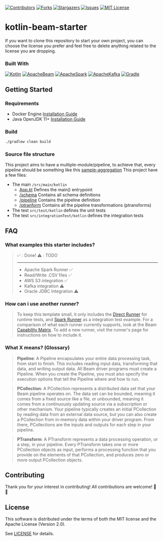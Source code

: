 [![Contributors][contributors-shield]][contributors-url]
[![Forks][forks-shield]][forks-url]
[![Stargazers][stars-shield]][stars-url]
[![Issues][issues-shield]][issues-url]
[![MIT License][license-shield]][license-url]

# kotlin-beam-starter

If you want to clone this repository to start your own project, you can choose the license you prefer and feel free to delete anything related to the license you are dropping.

### Built With
[![Kotlin][Kotlin]][Kotlin-url]
[![ApacheBeam][ApacheBeam]][ApacheBeam-url]
[![ApacheSpark][ApacheSpark]][ApacheSpark-url]
[![ApacheKafka][ApacheKafka]][ApacheKafka-url]
[![Gradle][Gradle]][Gradle-url]

## Getting Started
### Requirements
* Docker Engine [Installation Guide](https://docs.docker.com/engine/install/)
* Java OpenJDK 11+  [Installation Guide](https://openjdk.org/install/)

### Build
```sh
./gradlew clean build
```

### Source file structure
This project aims to have a multiple-module/pipeline, to achieve that, every pipeline should be something like this [sample-aggregation](/tree/main/sample-aggregation)
This project have a few files:

* The main `/src/main/kotlin`
  * [App.kt](https://github.com/arthurpessoa/kotlin-beam-starter/blob/main/sample-aggregation/src/main/kotlin/io/github/arthurpessoa/App.kt) Defines the main() entrypoint
  * [/schema](https://github.com/arthurpessoa/kotlin-beam-starter/blob/main/sample-aggregation/src/main/kotlin/io/github/arthurpessoa/schema) Contains all schema definitions
  * [/pipeline](https://github.com/arthurpessoa/kotlin-beam-starter/blob/main/sample-aggregation/src/main/kotlin/io/github/arthurpessoa/pipeline) Contains the pipeline definition
  * [/ptranform](https://github.com/arthurpessoa/kotlin-beam-starter/blob/main/sample-aggregation/src/main/kotlin/io/github/arthurpessoa/pipeline) Contains all the pipeline transformations (ptransforms)
* The test `src/test/kotlin` defines the unit tests
* The test `src/integrationTest/kotlin` defines the integration tests
  
## FAQ

### What examples this starter includes?
> :white_check_mark: : Done!
> :warning: : TODO
> ____
> * Apache Spark Runner :white_check_mark:
> * Read/Write .CSV files :white_check_mark:
> * AWS S3 integration :white_check_mark:
> * Kafka integration :warning:
> * Oracle JDBC Integration :warning:

### How can i use another runner?
> To keep this template small, it only includes the [Direct Runner](https://beam.apache.org/documentation/runners/direct/) for runtime tests, and [Spark Runner](https://beam.apache.org/documentation/runners/spark/) as a integration test example.
> For a comparison of what each runner currently supports, look at the Beam [Capability Matrix](https://beam.apache.org/documentation/runners/capability-matrix/).
> To add a new runner, visit the runner's page for instructions on how to include it.

### What X means? (Glossary)

> **Pipeline**: A Pipeline encapsulates your entire data processing task, from start to finish. This includes reading input data, transforming that data, and writing output data. All Beam driver programs must create a Pipeline. When you create the Pipeline, you must also specify the execution options that tell the Pipeline where and how to run.

> **PCollection**: A PCollection represents a distributed data set that your Beam pipeline operates on. The data set can be bounded, meaning it comes from a fixed source like a file, or unbounded, meaning it comes from a continuously updating source via a subscription or other mechanism. Your pipeline typically creates an initial PCollection by reading data from an external data source, but you can also create a PCollection from in-memory data within your driver program. From there, PCollections are the inputs and outputs for each step in your pipeline.

> **PTransform**: A PTransform represents a data processing operation, or a step, in your pipeline. Every PTransform takes one or more PCollection objects as input, performs a processing function that you provide on the elements of that PCollection, and produces zero or more output PCollection objects. 

## Contributing
Thank you for your interest in contributing! All contributions are welcome! 🎉🎊

## License
This software is distributed under the terms of both the MIT license and the Apache License (Version 2.0).

See [LICENSE](LICENSE.MD) for details.

<!-- MARKDOWN LINKS & IMAGES -->
<!-- https://www.markdownguide.org/basic-syntax/#reference-style-links -->
[contributors-shield]: https://img.shields.io/github/contributors/arthurpessoa/kotlin-beam-starter.svg
[contributors-url]: https://github.com/arthurpessoa/kotlin-beam-starter/graphs/contributors
[forks-shield]: https://img.shields.io/github/forks/arthurpessoa/kotlin-beam-starter.svg
[forks-url]: https://github.com/arthurpessoa/kotlin-beam-starter/network/members
[stars-shield]: https://img.shields.io/github/stars/arthurpessoa/kotlin-beam-starter.svg
[stars-url]: https://github.com/arthurpessoa/kotlin-beam-starter/stargazers
[issues-shield]: https://img.shields.io/github/issues/arthurpessoa/kotlin-beam-starter.svg
[issues-url]: https://github.com/arthurpessoa/kotlin-beam-starter/issues
[license-shield]: https://img.shields.io/github/license/arthurpessoa/kotlin-beam-starter.svg
[license-url]: https://github.com/arthurpessoa/kotlin-beam-starter/blob/master/LICENSE.MD
[Kotlin]: https://img.shields.io/badge/Kotlin-grey?style=for-the-badge&logo=kotlin
[Kotlin-url]: https://kotlinlang.org/
[ApacheBeam]: https://img.shields.io/badge/Apache%20Beam-grey?style=for-the-badge&logo=Apache
[ApacheBeam-url]: https://beam.apache.org/
[ApacheSpark]: https://img.shields.io/badge/Apache%20Spark-grey?style=for-the-badge&logo=Apache%20Spark
[ApacheSpark-url]: https://spark.apache.org/
[ApacheKafka]: https://img.shields.io/badge/Apache%20Kafka-grey?style=for-the-badge&logo=Apache%20Kafka
[ApacheKafka-url]: https://kafka.apache.org/
[Gradle]: https://img.shields.io/badge/Gradle-grey?style=for-the-badge&logo=Gradle
[Gradle-url]: https://gradle.org/
